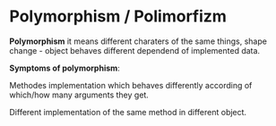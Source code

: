 # Polymorphism / Polimorfizm
**Polymorphism** it means different charaters of the same things, shape change - object behaves different dependend of implemented data.

**Symptoms of polymorphism**:

Methodes implementation which behaves differently according of which/how many arguments they get.

Different implementation of the same method in different object.